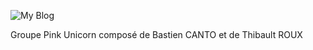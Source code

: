 ---
---

![My Blog](/ontheroadagain/authors/pink-unicorn/unicorn.png)

Groupe Pink Unicorn composé de Bastien CANTO et de Thibault ROUX

